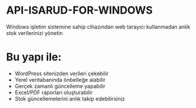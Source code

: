 # API-ISARUD-FOR-WINDOWS
Windows işletim sistemine sahip cihazından web tarayıcı kullanmadan anlık stok verilerinizi yönetin

# Bu yapı ile:
* WordPress sitenizden verileri çekebilir
* Yerel veritabanında önbelleğe alabilir
* Gerçek zamanlı güncelleme yapabilir
* Excel/PDF raporları oluşturabilir
* Stok güncellemelerini anlık takip edebilirsiniz
